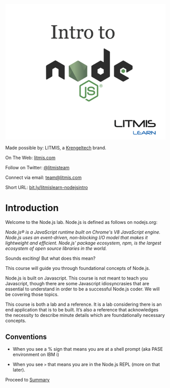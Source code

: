 
![](/assets/litmislearn_gitbook_nodejsintro.png)

Made possible by: LITMIS, a [Krengeltech](https://krengeltech.com) brand.

On The Web: [litmis.com](http://litmis.com/)

Follow on Twitter: [@litmisteam](https://twitter.com/litmisteam)

Connect via email: [team@litmis.com](mailto:team@litmis.com)

Short URL: [bit.ly/litmislearn-nodejsintro](http://bit.ly/litmislearn-nodejsintro)

# Introduction

Welcome to the Node.js lab.  Node.js is defined as follows on nodejs.org:

_Node.js® is a JavaScript runtime built on Chrome's V8 JavaScript engine. Node.js uses an event-driven, non-blocking I/O model that makes it lightweight and efficient. Node.js' package ecosystem, npm, is the largest ecosystem of open source libraries in the world._

Sounds exciting! But what does this mean?

This course will guide you through foundational concepts of Node.js.

Node.js is built on Javascript.  This course is not meant to teach you Javascript, though there are some Javascript idiosyncrasies that are essential to understand in order to be a successful Node.js coder.  We will be covering those topics.

This course is both a lab and a reference.  It is a lab considering there is an end application that is to be built.  It’s also a reference that acknowledges the necessity to describe minute details which are foundationally necessary concepts.

## Conventions

* When you see a % sign that means you are at a shell prompt \(aka PASE environment on IBM i\)

* When you see `>` that means you are in the Node.js REPL \(more on that later\).



Proceed to [Summary](/SUMMARY.md "Summary")



